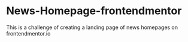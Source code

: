 # News-Homepage-frontendmentor
This is a challenge of creating a landing page of news homepages on frontendmentor.io 
